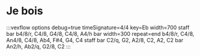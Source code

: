 ---
---

# Je bois

:::vexflow
options debug=true timeSignature=4/4 key=Eb width=700
staff
  bar
    b4/8/r, C4/8, G4/8, C4/8, A4/h
  bar width=300 repeat=end
    b4/8/r, C4/8, An4/8, C4/8, Ab4, F#4, G4, C4
staff
  bar
    C2/q, G2, A2/8, C2, A2, C2
  bar
    An2/h, Ab2/q, G2/8, C2
:::